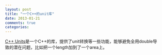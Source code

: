 ```yaml
---
layout: post
title: "一个C++的unit库"
date: 2013-01-21
comments: true
categories: 
---
```

<a href="http://calumgrant.net/units/index.html">C++ Units</a>是一个C++的库，提供了unit转换等一些功能，能够避免全用double导致的潜在问题，比如把一个length加到了一个area上。<br />